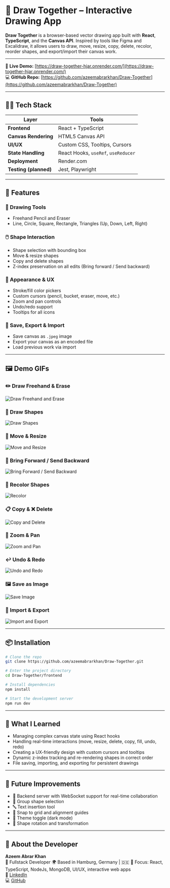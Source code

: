 # 🎨 Draw Together – Interactive Drawing App

**Draw Together** is a browser-based vector drawing app built with **React**, **TypeScript**, and the **Canvas API**. Inspired by tools like Figma and Excalidraw, it allows users to draw, move, resize, copy, delete, recolor, reorder shapes, and export/import their canvas work.

---

🔗 **Live Demo:** [https://draw-together-hjar.onrender.com/](https://draw-together-hjar.onrender.com/)  
💻 **GitHub Repo:** [https://github.com/azeemabrarkhan/Draw-Together](https://github.com/azeemabrarkhan/Draw-Together)

---

## 🧑‍💻 Tech Stack

| Layer                 | Tools                               |
| --------------------- | ----------------------------------- |
| **Frontend**          | React + TypeScript                  |
| **Canvas Rendering**  | HTML5 Canvas API                    |
| **UI/UX**             | Custom CSS, Tooltips, Cursors       |
| **State Handling**    | React Hooks, `useRef`, `useReducer` |
| **Deployment**        | Render.com                          |
| **Testing (planned)** | Jest, Playwright                    |

---

## 🚀 Features

### 🧰 Drawing Tools

- Freehand Pencil and Eraser
- Line, Circle, Square, Rectangle, Triangles (Up, Down, Left, Right)

### 🖱️ Shape Interaction

- Shape selection with bounding box
- Move & resize shapes
- Copy and delete shapes
- Z-index preservation on all edits (Bring forward / Send backward)

### 🎨 Appearance & UX

- Stroke/fill color pickers
- Custom cursors (pencil, bucket, eraser, move, etc.)
- Zoom and pan controls
- Undo/redo support
- Tooltips for all icons

### 💾 Save, Export & Import

- Save canvas as `.jpeg` image
- Export your canvas as an encoded file
- Load previous work via import

---

## 🖼️ Demo GIFs

### ✏️ Draw Freehand & Erase

![Draw Freehand and Erase](./media/draw-freehand-and-erase.gif)

### 🔷 Draw Shapes

![Draw Shapes](./media/draw-shapes.gif)

### 🔁 Move & Resize

![Move and Resize](./media/move-resize.gif)

### 🧱 Bring Forward / Send Backward

![Bring Forward / Send Backward](./media/bring-forward-send-backward.gif)

### 🎨 Recolor Shapes

![Recolor](./media/recolor.gif)

### 📋 Copy & ❌ Delete

![Copy and Delete](./media/copy-delete.gif)

### 🧭 Zoom & Pan

![Zoom and Pan](./media/zoom-pan.gif)

### ↩️ Undo & Redo

![Undo and Redo](./media/undo-redo.gif)

### 🖼️ Save as Image

![Save Image](./media/save.gif)

### 📂 Import & Export

![Import and Export](./media/import-export.gif)

---

## 📦 Installation

```bash
# Clone the repo
git clone https://github.com/azeemabrarkhan/Draw-Together.git

# Enter the project directory
cd Draw-Together/frontend

# Install dependencies
npm install

# Start the development server
npm run dev
```

---

## 🎯 What I Learned

- Managing complex canvas state using React hooks
- Handling real-time interactions (move, resize, delete, copy, fill, undo, redo)
- Creating a UX-friendly design with custom cursors and tooltips
- Dynamic z-index tracking and re-rendering shapes in correct order
- File saving, importing, and exporting for persistent drawings

---

## 🧠 Future Improvements

- 🔗 Backend server with WebSocket support for real-time collaboration
- 🧱 Group shape selection
- 🔤 Text insertion tool
- 📐 Snap to grid and alignment guides
- 🌙 Theme toggle (dark mode)
- 🔄 Shape rotation and transformation

---

## 👤 About the Developer

**Azeem Abrar Khan**  
💼 Fullstack Developer
🌍 Based in Hamburg, Germany | 🇩🇪
🎯 Focus: React, TypeScript, NodeJs, MongoDB, UI/UX, interactive web apps  
🔗 [LinkedIn](https://linkedin.com/in/azeem-abrar-khan)  
💻 [GitHub](https://github.com/azeemabrarkhan)

